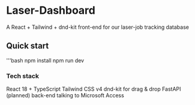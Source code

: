 # Laser-Dashboard

A React + Tailwind + dnd-kit front-end for our laser-job tracking database

## Quick start
'''bash
npm install
npm run dev

### Tech stack
React 18 + TypeScript
Tailwind CSS v4
dnd-kit for drag & drop
FastAPI (planned) back-end talking to Microsoft Access
